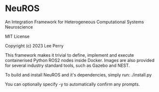 # NeuROS

An Integration Framework for Heterogeneous Computational Systems Neuroscience

MIT License

Copyright (c) 2023 Lee Perry

This framework makes it trivial to define, implement and execute containerised
Python ROS2 nodes inside Docker. Images are also provided for several industry
standard tools, such as Gazebo and NEST.

To build and install NeuROS and it's dependencies, simply run:
    ./install.py

You can optionally specify -y to automatically confirm any prompts.
